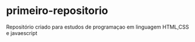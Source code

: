 # primeiro-repositorio
Repositório criado para estudos de programaçao em linguagem HTML,CSS  e javaescript
